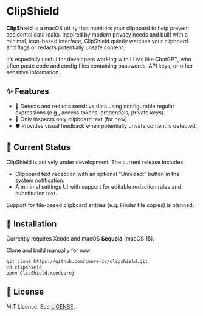 # ClipShield

**ClipShield** is a macOS utility that monitors your clipboard to help prevent accidental data leaks. Inspired by modern privacy needs and built with a minimal, icon-based interface, ClipShield quietly watches your clipboard and flags or redacts potentially unsafe content.

It’s especially useful for developers working with LLMs like ChatGPT, who often paste code and config files containing passwords, API keys, or other sensitive information.

## ✨ Features

- 🔐 Detects and redacts sensitive data using configurable regular expressions (e.g., access tokens, credentials, private keys).
- 📎 Only inspects only clipboard text (for now).
- 🛡️ Provides visual feedback when potentially unsafe content is detected.

## 🧪 Current Status

ClipShield is actively under development. The current release includes:

- Clipboard text redaction with an optional “Unredact” button in the system notification.
- A minimal settings UI with support for editable redaction rules and substitution text.

Support for file-based clipboard entries (e.g. Finder file copies) is planned.

## 🔧 Installation

Currently requires Xcode and macOS **Sequoia** (macOS 15).

Clone and build manually for now:

```bash
git clone https://github.com/cmore-zz/clipshield.git
cd clipshield
open ClipShield.xcodeproj
```

## 📄 License

MIT License. See [LICENSE](LICENSE).
